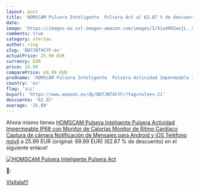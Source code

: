 ```yaml
---
layout: post
title: 'HOMSCAM Pulsera Inteligente  Pulsera Act al 62.87 % de descuento'
date: 
image: 'https://images-eu.ssl-images-amazon.com/images/I/51odR92wnjL._SL200_.jpg'
comments: true
category: ofertas
author: ring
slug: 'B07JNT4CYF-es'
actualPrice: 25.99 EUR
currency: EUR
price: 25.99
comparePrice: 69.99 EUR
prodname: 'HOMSCAM Pulsera Inteligente  Pulsera Actividad Impermeable IP68 con Monitor de Calorías  Monitor de Ritmo Cardíaco  Captura de cámara  Notificación de Mensajes para Android y iOS Teléfono móvil'
country: 'es'
flag: '🇪🇸'
buyurl: 'https://www.amazon.es/dp/B07JNT4CYF/?tag=tolees-21'
descuento: '62.87'
average: '25.99'
---
```


Ahora mismo tienes [HOMSCAM Pulsera Inteligente  Pulsera Actividad Impermeable IP68 con Monitor de Calorías  Monitor de Ritmo Cardíaco  Captura de cámara  Notificación de Mensajes para Android y iOS Teléfono móvil](https://www.amazon.es/dp/B07JNT4CYF/?tag=tolees-21) a 25.99 EUR (original: 69.99 EUR) (62.87 %  de descuento) en el siguiente enlace!

[![HOMSCAM Pulsera Inteligente  Pulsera Act](https://images-eu.ssl-images-amazon.com/images/I/51odR92wnjL._SL200_.jpg)](https://www.amazon.es/dp/B07JNT4CYF/?tag=tolees-21)

🔎:


[Visítala!!!](https://www.amazon.es/dp/B07JNT4CYF/?tag=tolees-21)
